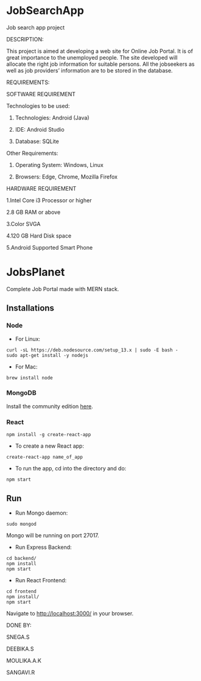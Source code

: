 # JobSearchApp
Job search app project

DESCRIPTION:               
   
   This project is aimed at developing a web site for Online Job Portal. It is of great importance to the unemployed people. The site developed will allocate the 
right job information for suitable persons. All the jobseekers as well as job providers’ information are to be stored in the database.

REQUIREMENTS:

SOFTWARE REQUIREMENT

Technologies to be used:

1. Technologies: Android (Java)

2. IDE: Android Studio

3. Database: SQLite
        
Other Requirements:

1. Operating System: Windows, Linux

2. Browsers: Edge, Chrome, Mozilla Firefox
        
HARDWARE REQUIREMENT

1.Intel Core i3 Processor or higher

2.8 GB RAM or above

3.Color SVGA 

4.120 GB Hard Disk space

5.Android Supported Smart Phone
         
# JobsPlanet

Complete Job Portal made with MERN stack.

## Installations

### Node

* For Linux:
```
curl -sL https://deb.nodesource.com/setup_13.x | sudo -E bash -
sudo apt-get install -y nodejs
```

* For Mac:
```
brew install node
```

### MongoDB

Install the community edition [here](https://docs.mongodb.com/manual/installation/#mongodb-community-edition-installation-tutorials).


### React

```
npm install -g create-react-app
```

* To create a new React app:
```
create-react-app name_of_app
```

* To run the app, cd into the directory and do:
```
npm start
```

## Run

* Run Mongo daemon:
```
sudo mongod
```
Mongo will be running on port 27017.


* Run Express Backend:
```
cd backend/
npm install
npm start
```

* Run React Frontend:
```
cd frontend
npm install/
npm start
```

Navigate to [http://localhost:3000/](http://localhost:3000/) in your browser.


 DONE BY: 
 
 SNEGA.S
 
 DEEBIKA.S
 
 MOULIKA.A.K
 
 SANGAVI.R
